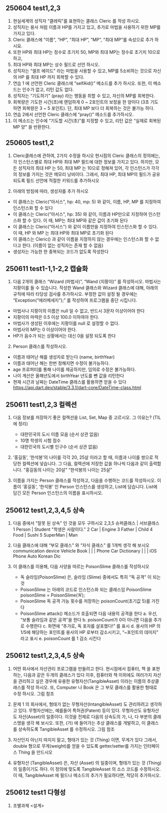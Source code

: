 
## 250604 test1,2,3
01. 현실세계의 성직자 “클레릭"를 표현하는 클래스 Cleric 를 작성 하시오.
02. 성직자는 용사 처럼 이름과 HP를 가지고 있고, 추가로 마법을 사용하기 위한 MP를 가지고 있다.
03. Cleric 클래스에 “이름", “HP”, “최대 HP”, “MP”, “최대 MP”를 속성으로 추가 하시요.
04. 또한 HP와 최대 HP는 정수로 초기치 50, MP와 최대 MP는 정수로 초기치 10으로 하고,
05. 최대 HP와 최대 MP는 상수 필드로 선언 하시오.
06. 성직자는 “셀프 에이드" 라는 마법을 사용할 수 있고, MP를 5소비하는 것으로 자신의 HP 를 최대 HP 까지 회복할 수 있다.
07. 연습 1 에 선언한 Cleric 클래스에 “selfAid()” 메소드를 추가 하시오. 또한, 이 메소드는 인수가 없고, 리턴 값도 없다.
08. 성직자는 “기도하기" (pray) 라는 행동을 취할 수 있고, 자신의 MP를 회복한다.
09. 회복량은 기도한 시간(초)에 랜덤하게 0 ~ 2포인트의 보정을 한 양이다 (3초 기도하면 회복량은 3 ~ 5 포인트). 단, 최대 MP 보다 더 회복하는 것은 불가능 하다.
10. 연습 2에서 선언한 Cleric 클래스에 “pray()” 메소드를 추가하시오.
11. 이 메소드는 인수에 “기도할 시간(초)"를 지정할 수 있고, 리턴 값은 “실제로 회복된 MP 양" 을 반환한다.


## 250605 test1,2
01. Cleric클래스에 관하여, 2가지 수정을 하시오
   현시점의 Cleric 클래스의 정의에는, 각 인스턴스별로 최대 HP와 최대 MP 필드에 대한 정보를 가지고 있다.
   하지만, 모든 성직자의 최대 HP 는 50, 최대 MP 는 10으로 정해져 있어, 각 인스턴스가 각각의 정보를 가지는 것은 메모리 낭비이다.
   그래서, 최대 HP, 최대 MP의 필드가 공유 되도록
   필드 선언에 적절한 키워드를 추가하시오 

02. 아래의 방침에 따라, 생성자를 추가 하시오
  - 이 클래스는 Cleric(“아서스", hp: 40, mp: 5) 와 같이, 이름, HP, MP 를 지정하여 인스턴스화 할 수 있다
  - 이 클래스는 Cleric(“아서스", hp: 35) 와 같이, 이름과 HP만으로 지정하여 인스턴스화 할 수 있다. 이 때, MP는 최대 MP와 같은 값이 초기화 된다
  - 이 클래스는 Cleric(“아서스") 와 같이 이름만을 지정하여 인스턴스화 할 수 있다. 이 때, HP 와 MP 는 최대 HP와 최대 MP로 초기화 된다
  - 이 클래스는 Cleric() 과 같이 이름을 지정하지 않는 경우에는 인스턴스화 할 수 없다고 한다. (이름이 없는 성직자는 존재 할 수 없음)
  - 생성자는 가능한 한 중복되는 코드가 없도록 작성한다 

## 250611 test1-1,1-2,2 캡슐화
01. 다음 2개의 클래스 “Wizard (마법사)”, “Wand (지팡이)” 를 작성하시오. 마법사는 지팡이를 들 수 있습니다.
    작성한 Wand 클래스와 Wizard 클래스에 대해, 아래의 규칙에 따라 타당성 검사를 추가하시오.
    부정한 값이 설정 될 경우에는 “Exception(“에러메세지");” 를 작성하여 프로그램을 중단 시킵니다.
   - 마법사나 지팡이의 이름은 null 일 수 없고, 반드시 3문자 이상이어야 한다
   - 지팡이의 마력은 0.5 이상 100.0 이하여야 한다.
   - 마법사가 생성된 이후에는 지팡이를 null 로 설정할 수 없다.
   - 마법사의 MP는 0 이상이어야 한다.
   - HP가 음수가 되는 상황에서는 대신 0을 설정 되도록 한다

02. Person 클래스를 작성하시오.
   - 이름과 태어난 해를 생성자로 받는다 (name, birthYear)
   - 이름과 태어난 해는 한번 정해지면 수정이 불가능하다.
   - age 프로퍼티를 통해 나이를 제공하지만, 임의로 수정은 불가능하다.
   - 나이 계산은 올해년도에서 birthYear 년도를 뺀 값을 리턴한다
   - 현재 시간과 날짜는 DateTime 클래스를 활용하면 얻을 수 있다
     https://api.dart.dev/stable/3.3.1/dart-core/DateTime-class.html

## 250611 test1,2,3 컬렉션

01. 다음 정보를 저장하기 좋은 컬렉션을 List, Set, Map 중 고르시오. 그 이유는? (TIL 에 정리)
    - 대한민국의 도시 이름 모음 (순서 상관 없음)
    - 10명 학생의 시험 점수
    - 대한민국의 도시별 인구수 (순서 상관 없음)

02. ‘홍길동’, ‘한석봉'의 나이를 각각 20, 25살 이라고 할 때, 이름과 나이를 쌍으로 적당한 컬렉션에 넣습니다.
    그 다음, 컬렉션에 저장한 값을 하나씩 다음과 같이 출력합니다.
    “홍길동의 나이는 20살”
    “한석봉의 나이는 25살”

03. 이름을 가지는 Person 클래스를 작성하고, 다음을 수행하는 코드를 작성하시오.
    이름이 ‘홍길동', ‘한석봉' 인 Person 인스턴스를 생성하고, List에 담습니다.
    List에 담긴 모든 Person 인스턴스의 이름을 표시하시오.

## 250612 test1,2,3,4,5 상속

01. 다음 중에서 “잘못 된 상속" 인 것을 모두 구하시오
2,3,5
슈퍼클래스 | 서브클래스
1
Person   | Student  "학생은 사람이다."
2
Car      | Engine
3
Father   | Child
4
Food     | Sushi
5
SuperMan | Man

02. 다음 클래스에 대해 “부모 클래스" 와 “자식 클래스" 를 1개씩 생각 해 보시오
    communication 
    device       Vehicle    Book
     |              |        |
   Phone           Car   Dictionary
     |              |        |
   iOS Phone      Auto   Korean Dic

03. 이 클래스를 이용해, 다음 사양을 따르는 PoisonSlime 클래스를 작성하시오
    - 독 슬라임(PoisonSlime) 은, 슬라임 (Slime) 중에서도 특히 “독 공격" 이 되는 것
    - PoisonSlime 는 아래의 코드로 인스턴스화 되는 클래스임
      PoisonSlime poisonSlime = PoisonSlime(‘A’);
    - PoisonSlime 독 공격 가능 횟수를 저장하는 poisonCount(초기값 5)를 가진다
    - PoisonSlime attack() 메소드가 호출되면 다음 내용의 공격을 한다
      a. 우선, “보통 슬라임과 같은 공격"을 한다
      b. poisonCount가 0이 아니면 다음을 추가로 수행한다
      c. 화면에 “추가로, 독 포자를 살포했다!” 를 표시
      d. 용사의 HP 의 1/5에 해당하는 포인트를 용사의 HP 로부터 감소시키고, “~포인트의 데미지" 라고 표시
      e. poisonCount 를 1 감소 시킨다

## 250612 test1,2,3,4,5 상속

01. 어떤 회사에서 자산관리 프로그램을 만들려고 한다. 현시점에서 컴퓨터, 책 을 표현하는, 다음과 같은 두개의 클래스가 있다
    이후, 컴퓨터와 책 이외에도 여러가지 자산을 관리하고 싶은 경우에 유용한 유형자산(TangibleAsset) 이라는 이름의 추상클래스를 작성 하시오.
    또, Computer 나 Book 은 그 부모 클래스를 활용한 형태로 수정 하시오.
    그림 참조

02. 문제 1 의 회사에서, 형태가 없는 무형자산(IntangibleAsset) 도 관리하려고 생각하고 있다.
    무형자산에는, 예를들어 특허권(Patent) 등이 있다.
    무형자산도 유형자산도 자산(Asset)의 일종이다.
    이것을 전제로 다음의 상속도의 가, 나, 다 부분의 클래스명을 생각 해 보시오.
    또한, (가) 에 들어가는 추상 클래스를 개발하고, 이 클래스를 상속하도록 TangibleAsset 를 수정하시오.
    그림 참조

03. 자산인지 아닌지 따지지 말고, 형태가 있는 것 (Thing) 이면, 무게가 있다
    그래서, double 형으로 무게(weight)를 얻을 수 있도록 getter/setter를 가지는 인터페이스 Thing 을 만드시오

04. 유형자산 (TangibleAsset) 은, 자산 (Asset) 의 일종이며, 형태가 있는 것 (Thing) 의 일종이기도 하다.
    이 정의에 맞도록 TangibleAsset 의 소스 코드를 수정하시오.
    이 때, TangibleAsset 에 필드나 메소드의 추가가 필요하다면, 적당히 추가하시오.

## 250612 test1 다형성

01. 조별과제 <설계>
